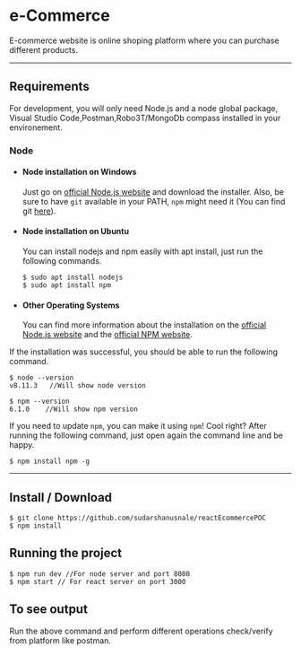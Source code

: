 # e-Commerce 

E-commerce website is online shoping platform where you can purchase different products.

---
## Requirements

For development, you will only need Node.js and a node global package, Visual Studio Code,Postman,Robo3T/MongoDb compass installed in your environement.

### Node
- #### Node installation on Windows

  Just go on [official Node.js website](https://nodejs.org/) and download the installer.
Also, be sure to have `git` available in your PATH, `npm` might need it (You can find git [here](https://git-scm.com/)).

- #### Node installation on Ubuntu

  You can install nodejs and npm easily with apt install, just run the following commands.

      $ sudo apt install nodejs
      $ sudo apt install npm

- #### Other Operating Systems
  You can find more information about the installation on the [official Node.js website](https://nodejs.org/) and the [official NPM website](https://npmjs.org/).

If the installation was successful, you should be able to run the following command.

    $ node --version
    v8.11.3   //Will show node version

    $ npm --version
    6.1.0    //Will show npm version

If you need to update `npm`, you can make it using `npm`! Cool right? After running the following command, just open again the command line and be happy.

    $ npm install npm -g

---

## Install / Download

    $ git clone https://github.com/sudarshanusnale/reactEcommercePOC
    $ npm install


## Running the project

    $ npm run dev //For node server and port 8080
    $ npm start // For react server on port 3000

## To see output 
    
   Run the above command and perform different operations check/verify from platform like postman.
    

    
